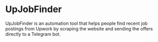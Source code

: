# UpJobFinder
UpJobFinder is an automation tool that helps people find recent job postings from Upwork by scraping the website and sending the offers directly to a Telegram bot.
